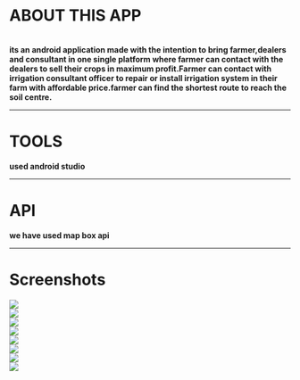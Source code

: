 <h1><b>ABOUT THIS APP<b></h1>
<br>
its an android application made with the intention to bring farmer,dealers and consultant in one single platform where farmer can contact with the dealers to sell their crops in maximum profit.Farmer can contact with irrigation consultant officer to repair or install irrigation system in their farm with affordable price.farmer can find the shortest route to reach the soil centre.
<br>
<hr>

<h1><b>TOOLS<b></h1>
used android studio
<br>
<hr>
<h1><b>API<b></h1>
we have used map box api
<br>
<hr>
<h1><b>Screenshots</b></h1>

<img src="./screenshots/register.jpg">
<br>
<img src="./screenshots/login.jpg">
<br>
<img src="./screenshots/farmerprofile.jpg">
<br>
<img src="./screenshots/geolocation.jpg">
<br>
<img src="./screenshots/farmerdashboard.jpg">
<br>
<img src="./screenshots/consultantboard.jpg">
<br>
<img src="./screenshots/schemes.jpg">
<br>
<img src="./screenshots/dealerboard.jpg">